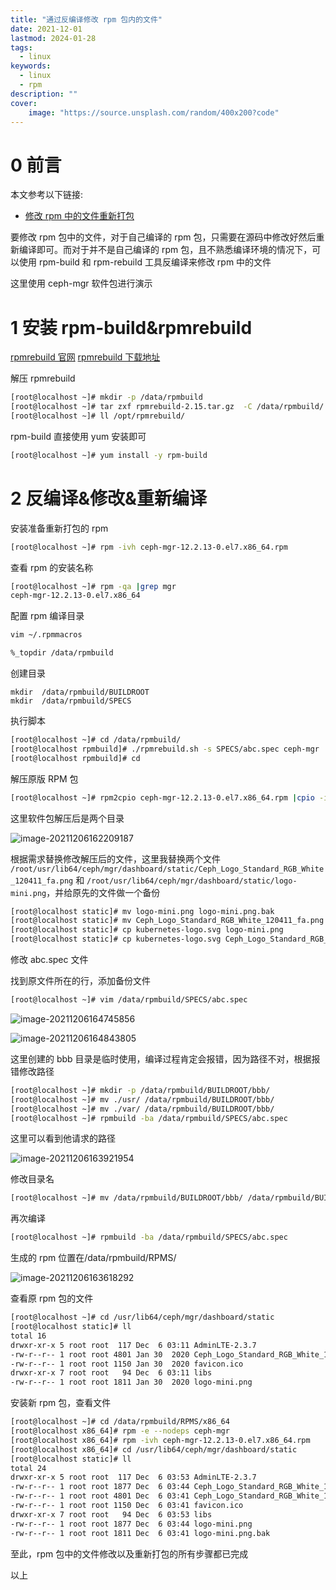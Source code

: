 ```yaml
---
title: "通过反编译修改 rpm 包内的文件" 
date: 2021-12-01
lastmod: 2024-01-28
tags:
  - linux
keywords:
  - linux
  - rpm
description: "" 
cover:
    image: "https://source.unsplash.com/random/400x200?code" 
---
```


# 0 前言

本文参考以下链接:

- [修改 rpm 中的文件重新打包](https://www.cnblogs.com/felixzh/p/10564895.html)

要修改 rpm 包中的文件，对于自己编译的 rpm 包，只需要在源码中修改好然后重新编译即可。而对于并不是自己编译的 rpm 包，且不熟悉编译环境的情况下，可以使用 rpm-build 和 rpm-rebuild 工具反编译来修改 rpm 中的文件

这里使用 ceph-mgr 软件包进行演示

# 1 安装 rpm-build&rpmrebuild

[rpmrebuild 官网](http://rpmrebuild.sourceforge.net) [rpmrebuild 下载地址](https://sourceforge.net/projects/rpmrebuild/files/rpmrebuild/2.15/rpmrebuild-2.15.tar.gz/download)

解压 rpmrebuild

```bash
[root@localhost ~]# mkdir -p /data/rpmbuild
[root@localhost ~]# tar zxf rpmrebuild-2.15.tar.gz  -C /data/rpmbuild/
[root@localhost ~]# ll /opt/rpmrebuild/
```

rpm-build 直接使用 yum 安装即可

```bash
[root@localhost ~]# yum install -y rpm-build
```

# 2 反编译&修改&重新编译

安装准备重新打包的 rpm

```bash
[root@localhost ~]# rpm -ivh ceph-mgr-12.2.13-0.el7.x86_64.rpm
```

查看 rpm 的安装名称

```bash
[root@localhost ~]# rpm -qa |grep mgr
ceph-mgr-12.2.13-0.el7.x86_64
```

配置 rpm 编译目录

```bash
vim ~/.rpmmacros

%_topdir /data/rpmbuild
```

创建目录

````
mkdir  /data/rpmbuild/BUILDROOT
mkdir  /data/rpmbuild/SPECS
````

执行脚本

```bash
[root@localhost ~]# cd /data/rpmbuild/
[root@localhost rpmbuild]# ./rpmrebuild.sh -s SPECS/abc.spec ceph-mgr
[root@localhost rpmbuild]# cd
```

解压原版 RPM 包

```bash
[root@localhost ~]# rpm2cpio ceph-mgr-12.2.13-0.el7.x86_64.rpm |cpio -idv
```

这里软件包解压后是两个目录

![image-20211206162209187](https://image.lvbibir.cn/blog/image-20211206162209187.png)

根据需求替换修改解压后的文件，这里我替换两个文件 `/root/usr/lib64/ceph/mgr/dashboard/static/Ceph_Logo_Standard_RGB_White_120411_fa.png` 和 `/root/usr/lib64/ceph/mgr/dashboard/static/logo-mini.png`，并给原先的文件做一个备份

```bash
[root@localhost static]# mv logo-mini.png logo-mini.png.bak
[root@localhost static]# mv Ceph_Logo_Standard_RGB_White_120411_fa.png Ceph_Logo_Standard_RGB_White_120411_fa.png.bak
[root@localhost static]# cp kubernetes-logo.svg logo-mini.png
[root@localhost static]# cp kubernetes-logo.svg Ceph_Logo_Standard_RGB_White_120411_fa.png
```

修改 abc.spec 文件

找到原文件所在的行，添加备份文件

```bash
[root@localhost ~]# vim /data/rpmbuild/SPECS/abc.spec
```

![image-20211206164745856](https://image.lvbibir.cn/blog/image-20211206164745856.png)

![image-20211206164843805](https://image.lvbibir.cn/blog/image-20211206164843805.png)

这里创建的 bbb 目录是临时使用，编译过程肯定会报错，因为路径不对，根据报错修改路径

```bash
[root@localhost ~]# mkdir -p /data/rpmbuild/BUILDROOT/bbb/
[root@localhost ~]# mv ./usr/ /data/rpmbuild/BUILDROOT/bbb/
[root@localhost ~]# mv ./var/ /data/rpmbuild/BUILDROOT/bbb/
[root@localhost ~]# rpmbuild -ba /data/rpmbuild/SPECS/abc.spec
```

这里可以看到他请求的路径

![image-20211206163921954](https://image.lvbibir.cn/blog/image-20211206163921954.png)

修改目录名

```bash
[root@localhost ~]# mv /data/rpmbuild/BUILDROOT/bbb/ /data/rpmbuild/BUILDROOT/ceph-mgr-12.2.13-0.el7.x86_64
```

再次编译

```bash
[root@localhost ~]# rpmbuild -ba /data/rpmbuild/SPECS/abc.spec
```

生成的 rpm 位置在/data/rpmbuild/RPMS/

![image-20211206163618292](https://image.lvbibir.cn/blog/image-20211206163618292.png)

查看原 rpm 包的文件

```bash
[root@localhost ~]# cd /usr/lib64/ceph/mgr/dashboard/static
[root@localhost static]# ll
total 16
drwxr-xr-x 5 root root  117 Dec  6 03:11 AdminLTE-2.3.7
-rw-r--r-- 1 root root 4801 Jan 30  2020 Ceph_Logo_Standard_RGB_White_120411_fa.png
-rw-r--r-- 1 root root 1150 Jan 30  2020 favicon.ico
drwxr-xr-x 7 root root   94 Dec  6 03:11 libs
-rw-r--r-- 1 root root 1811 Jan 30  2020 logo-mini.png
```

安装新 rpm 包，查看文件

```bash
[root@localhost ~]# cd /data/rpmbuild/RPMS/x86_64
[root@localhost x86_64]# rpm -e --nodeps ceph-mgr
[root@localhost x86_64]# rpm -ivh ceph-mgr-12.2.13-0.el7.x86_64.rpm
[root@localhost x86_64]# cd /usr/lib64/ceph/mgr/dashboard/static
[root@localhost static]# ll
total 24
drwxr-xr-x 5 root root  117 Dec  6 03:53 AdminLTE-2.3.7
-rw-r--r-- 1 root root 1877 Dec  6 03:44 Ceph_Logo_Standard_RGB_White_120411_fa.png
-rw-r--r-- 1 root root 4801 Dec  6 03:41 Ceph_Logo_Standard_RGB_White_120411_fa.png.bak
-rw-r--r-- 1 root root 1150 Dec  6 03:41 favicon.ico
drwxr-xr-x 7 root root   94 Dec  6 03:53 libs
-rw-r--r-- 1 root root 1877 Dec  6 03:44 logo-mini.png
-rw-r--r-- 1 root root 1811 Dec  6 03:41 logo-mini.png.bak
```

至此，rpm 包中的文件修改以及重新打包的所有步骤都已完成

以上
